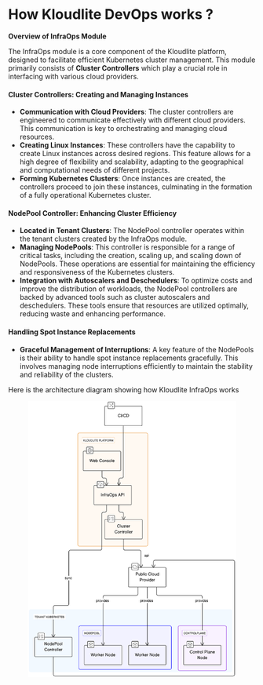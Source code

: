 # How Kloudlite DevOps works ?

**Overview of InfraOps Module**

The InfraOps module is a core component of the Kloudlite platform, designed to facilitate efficient Kubernetes cluster management. This module primarily consists of **Cluster Controllers** which play a crucial role in interfacing with various cloud providers.

#### Cluster Controllers: Creating and Managing Instances

* **Communication with Cloud Providers**: The cluster controllers are engineered to communicate effectively with different cloud providers. This communication is key to orchestrating and managing cloud resources.
* **Creating Linux Instances**: These controllers have the capability to create Linux instances across desired regions. This feature allows for a high degree of flexibility and scalability, adapting to the geographical and computational needs of different projects.
* **Forming Kubernetes Clusters**: Once instances are created, the controllers proceed to join these instances, culminating in the formation of a fully operational Kubernetes cluster.

#### NodePool Controller: Enhancing Cluster Efficiency

* **Located in Tenant Clusters**: The NodePool controller operates within the tenant clusters created by the InfraOps module.
* **Managing NodePools**: This controller is responsible for a range of critical tasks, including the creation, scaling up, and scaling down of NodePools. These operations are essential for maintaining the efficiency and responsiveness of the Kubernetes clusters.
* **Integration with Autoscalers and Deschedulers**: To optimize costs and improve the distribution of workloads, the NodePool controllers are backed by advanced tools such as cluster autoscalers and deschedulers. These tools ensure that resources are utilized optimally, reducing waste and enhancing performance.

#### Handling Spot Instance Replacements

* **Graceful Management of Interruptions**: A key feature of the NodePools is their ability to handle spot instance replacements gracefully. This involves managing node interruptions efficiently to maintain the stability and reliability of the clusters.

Here is the architecture diagram showing how Kloudlite InfraOps works

<figure><img src=".gitbook/assets/diagram-export-15-12-2023-08_50_26.svg" alt=""><figcaption></figcaption></figure>
